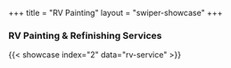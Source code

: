 +++
title = "RV Painting"
layout = "swiper-showcase"
+++

### RV Painting & Refinishing Services

{{< showcase index="2" data="rv-service" >}}
